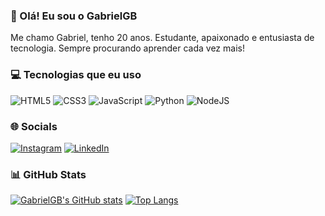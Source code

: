 ### 👋 Olá! Eu sou o GabrielGB

Me chamo Gabriel, tenho 20 anos. Estudante, apaixonado e entusiasta de tecnologia. Sempre procurando aprender cada vez mais!

### 💻 Tecnologias que eu uso

![HTML5](https://img.shields.io/badge/html5-%23E34F26.svg?style=for-the-badge&logo=html5&logoColor=white)
![CSS3](https://img.shields.io/badge/css3-%231572B6.svg?style=for-the-badge&logo=css3&logoColor=white)
![JavaScript](https://img.shields.io/badge/javascript-%23323330.svg?style=for-the-badge&logo=javascript&logoColor=%23F7DF1E)
![Python](https://img.shields.io/badge/python-3670A0?style=for-the-badge&logo=python&logoColor=ffdd54)
![NodeJS](https://img.shields.io/badge/node.js-6DA55F?style=for-the-badge&logo=node.js&logoColor=white)

### 🌐 Socials

[![Instagram](https://img.shields.io/badge/Instagram-%23E4405F.svg?style=for-the-badge&logo=Instagram&logoColor=white)](https://instagram.com/gabrielgb.zip)
[![LinkedIn](https://img.shields.io/badge/linkedin-%230077B5.svg?style=for-the-badge&logo=linkedin&logoColor=white)](https://linkedin.com/in/gabrielgbcode/)

### 📊 GitHub Stats

[![GabrielGB's GitHub stats](https://github-readme-stats.vercel.app/api?username=gabrielgbcode&show_icons=true&theme=highcontrast)](https://github.com/anuraghazra/github-readme-stats)
[![Top Langs](https://github-readme-stats.vercel.app/api/top-langs/?username=gabrielgbcode&show_icons=true&theme=highcontrast&layout=compact)](https://github.com/anuraghazra/github-readme-stats)
